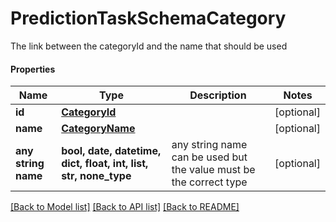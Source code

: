 # PredictionTaskSchemaCategory

The link between the categoryId and the name that should be used

#### Properties
Name | Type | Description | Notes
------------ | ------------- | ------------- | -------------
**id** | [**CategoryId**](CategoryId.md) |  | [optional] 
**name** | [**CategoryName**](CategoryName.md) |  | [optional] 
**any string name** | **bool, date, datetime, dict, float, int, list, str, none_type** | any string name can be used but the value must be the correct type | [optional]

[[Back to Model list]](../README.md#documentation-for-models) [[Back to API list]](../README.md#documentation-for-api-endpoints) [[Back to README]](../README.md)

